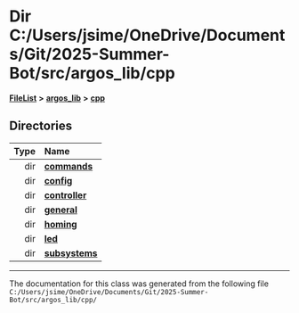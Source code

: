 

# Dir C:/Users/jsime/OneDrive/Documents/Git/2025-Summer-Bot/src/argos\_lib/cpp



[**FileList**](files.md) **>** [**argos\_lib**](dir_f9cbf5730473812e84551a5945ef39f8.md) **>** [**cpp**](dir_cf4b00708d9639a2579b4441eb30ca52.md)














## Directories

| Type | Name |
| ---: | :--- |
| dir | [**commands**](dir_c0b6341bb1e7e644bbb52b58767c2e0d.md) <br> |
| dir | [**config**](dir_525e741a02ecda31c2fb045f53a43d0c.md) <br> |
| dir | [**controller**](dir_449ae403f63c24360f06e13a33b5f84a.md) <br> |
| dir | [**general**](dir_16b6c439f6536703101f25e459a4699b.md) <br> |
| dir | [**homing**](dir_f3cbec9e965946ce7c914e3bb9c19088.md) <br> |
| dir | [**led**](dir_42b5fa11a77a8b77390e65f20483b7fe.md) <br> |
| dir | [**subsystems**](dir_0a6d697c01cca447b97a2967adff34af.md) <br> |

























































------------------------------
The documentation for this class was generated from the following file `C:/Users/jsime/OneDrive/Documents/Git/2025-Summer-Bot/src/argos_lib/cpp/`

